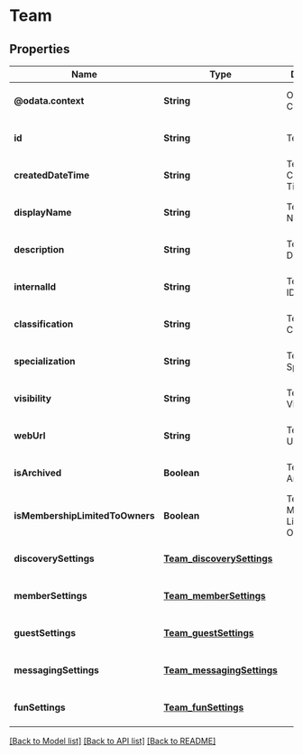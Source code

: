 # Team
## Properties

| Name | Type | Description | Notes |
|------------ | ------------- | ------------- | -------------|
| **@odata.context** | **String** | OData Context | [optional] [default to null] |
| **id** | **String** | Team ID | [optional] [default to null] |
| **createdDateTime** | **String** | Team Created Date Time | [optional] [default to null] |
| **displayName** | **String** | Team Display Name | [optional] [default to null] |
| **description** | **String** | Team Description | [optional] [default to null] |
| **internalId** | **String** | Team Internal ID | [optional] [default to null] |
| **classification** | **String** | Team Classification | [optional] [default to null] |
| **specialization** | **String** | Team Specialization | [optional] [default to null] |
| **visibility** | **String** | Team Visibility | [optional] [default to null] |
| **webUrl** | **String** | Team Web URL | [optional] [default to null] |
| **isArchived** | **Boolean** | Team Is Archived | [optional] [default to null] |
| **isMembershipLimitedToOwners** | **Boolean** | Team Is Membership Limited To Owners | [optional] [default to null] |
| **discoverySettings** | [**Team_discoverySettings**](Team_discoverySettings.md) |  | [optional] [default to null] |
| **memberSettings** | [**Team_memberSettings**](Team_memberSettings.md) |  | [optional] [default to null] |
| **guestSettings** | [**Team_guestSettings**](Team_guestSettings.md) |  | [optional] [default to null] |
| **messagingSettings** | [**Team_messagingSettings**](Team_messagingSettings.md) |  | [optional] [default to null] |
| **funSettings** | [**Team_funSettings**](Team_funSettings.md) |  | [optional] [default to null] |

[[Back to Model list]](../README.md#documentation-for-models) [[Back to API list]](../README.md#documentation-for-api-endpoints) [[Back to README]](../README.md)

